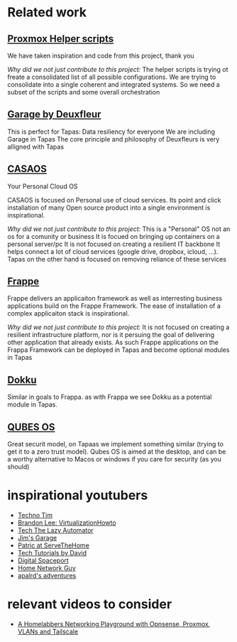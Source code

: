 # Related work

## [Proxmox Helper scripts](https://community-scripts.github.io/ProxmoxVE/)
We have taken inspiration and code from this project, thank you

*Why did we not just contribute to this project:* 
The helper scripts is trying ot freate a consolidated list of all possible configurations. We are trying to consolidate into a single coherent and integrated systems. So we need a subset of the scripts and some overall orchestration

## [Garage by Deuxfleur](https://garagehq.deuxfleurs.fr/)
This is perfect for Tapas: Data resiliency for everyone
We are including Garage in Tapas
The core principle and philosophy of Deuxfleurs is very alligned with Tapas

## [CASAOS](https://casaos.zimaspace.com/)
Your Personal Cloud OS

CASAOS is focused on Personal use of cloud services. Its point and click installation of many Open source product into a single environment is inspirational.

*Why did we not just contribute to this project:*
This is a "Personal" OS not an os for a comunity or business
It is focued on bringing up containers on a personal server/pc
It is not focused on creating a resilient IT backbone
It helps connect a lot of cloud services (google drive, dropbox, icloud, ...). Tapas on the other hand is focused on removing reliance of these services


## [Frappe](https://frappe.io/framework)

Frappe delivers an applicaiton framework as well as interresting business applications build on the Frappe Framework. The ease of installation of a complex applicaiton stack is inspirational. 

*Why did we not just contribute to this project:*
It is not focused on creating a resilient infrastructure platform, nor is it persuing the goal of delivering other application that already exists. As such Frappe applications on the Frappa Framework can be deployed in Tapas and become optional modules in Tapas

## [Dokku](https://dokku.com/)
Similar in goals to Frappa. as with Frappa we see Dokku as a potential module in Tapas.


## [QUBES OS](https://www.qubes-os.org/)
Great securit model, on Tapaas we implement something similar (trying to get it to a zero trust model). Qubes OS is aimed at the desktop, and can be a worthy alternative to Macos or windows if you care for security (as you should)


# inspirational youtubers

* [Techno Tim](https://www.youtube.com/@TechnoTim)
* [Brandon Lee: VirtualizationHowto](https://www.youtube.com/@VirtualizationHowto) 
* [Tech The Lazy Automator](https://www.youtube.com/@Tech-TheLazyAutomator)
* [Jim's Garage](https://www.youtube.com/@Jims-Garage)
* [Patric at ServeTheHome](https://www.youtube.com/@ServeTheHomeVideo)
* [Tech Tutorials by David](https://www.youtube.com/@TechTutorialsDavidMcKone)
* [Digital Spaceport](www.youtube.com/@DigitalSpaceport)
* [Home Network Guy](https://www.youtube.com/@homenetworkguy)
* [apalrd's adventures](https://www.youtube.com/@apalrdsadventures)


# relevant videos to consider
* [A Homelabbers Networking Playground with Opnsense, Proxmox, VLANs and Tailscale](https://youtu.be/XXx7NDgDaRU)
